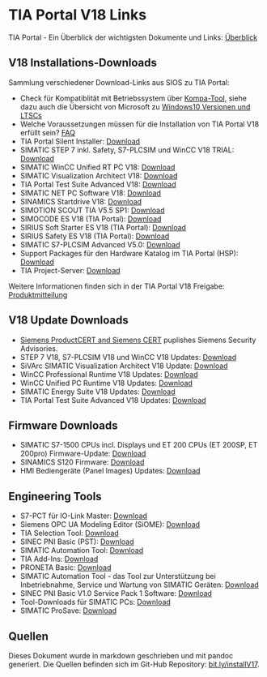 # TIA Portal V18 Links
TIA Portal - Ein Überblick der wichtigsten Dokumente und Links: [Überblick](https://support.industry.siemens.com/cs/ww/de/view/65601780)

## V18 Installations-Downloads
Sammlung verschiedener Download-Links aus SIOS zu TIA Portal:
- Check für Kompatiblität mit Betriebssystem über [Kompa-Tool](https://support.industry.siemens.com/compatool/#/main/start), siehe dazu auch die Übersicht von Microsoft zu [Windows10 Versionen und LTSCs](https://docs.microsoft.com/de-de/windows/whats-new/ltsc/)
- Welche Voraussetzungen müssen für die Installation von TIA Portal V18 erfüllt sein? [FAQ](https://support.industry.siemens.com/cs/ww/de/view/109815109)
- TIA Portal Silent Installer: [Download](https://support.industry.siemens.com/cs/ww/de/view/109477685)
- SIMATIC STEP 7 inkl. Safety, S7-PLCSIM und WinCC V18 TRIAL: [Download](
https://support.industry.siemens.com/cs/ww/de/view/109807109)
- SIMATIC WinCC Unified RT PC V18: [Download](https://support.industry.siemens.com/cs/de/de/view/109814516)
- SIMATIC Visualization Architect V18: [Download](
https://support.industry.siemens.com/cs/de/de/view/109807643)
- TIA Portal Test Suite Advanced V18: [Download](
https://support.industry.siemens.com/cs/de/de/view/109807113)
- SIMATIC NET PC Software V18: [Download](
https://support.industry.siemens.com/cs/de/de/view/109815655)
- SINAMICS Startdrive V18: [Download](
https://support.industry.siemens.com/cs/de/de/view/109807137)
- SIMOTION SCOUT TIA V5.5 SP1: [Download](https://support.industry.siemens.com/cs/de/de/view/109812772)
- SIMOCODE ES V18 (TIA Portal): [Download](https://support.industry.siemens.com/cs/de/de/view/109811683)
- SIRIUS Soft Starter ES V18 (TIA Portal): [Download](https://support.industry.siemens.com/cs/de/de/view/109811681)
- SIRIUS Safety ES V18 (TIA Portal): [Download](https://support.industry.siemens.com/cs/de/de/view/109811685)
- SIMATIC S7-PLCSIM Advanced V5.0: [Download](
https://support.industry.siemens.com/cs/de/de/view/109823215)
- Support Packages für den Hardware Katalog im TIA Portal (HSP): [Download](
https://support.industry.siemens.com/cs/de/de/view/72341852)
- TIA Project-Server: [Download](https://support.industry.siemens.com/cs/de/de/view/109810588)

Weitere Informationen finden sich in der TIA Portal V18 Freigabe: [Produktmitteilung](https://support.industry.siemens.com/cs/de/de/view/109807106)

## V18 Update Downloads
- [Siemens ProductCERT and Siemens CERT](https://www.siemens.com/global/en/products/services/cert.html) puplishes Siemens Security Advisories.
- STEP 7 V18, S7-PLCSIM V18 und WinCC V18 Updates: [Download](https://support.industry.siemens.com/cs/ww/de/view/109817218)
- SiVArc SIMATIC Visualization Architect V18 Update: [Download](https://support.industry.siemens.com/cs/ww/de/view/109807644)
- WinCC Professional Runtime V18 Updates: [Download](https://support.industry.siemens.com/cs/de/de/view/109807225)
- WinCC Unified PC Runtime V18 Updates: [Download](https://support.industry.siemens.com/cs/de/de/view/109807123)
- SIMATIC Energy Suite V18 Updates: [Download](https://support.industry.siemens.com/cs/de/de/view/109812460)
- TIA Portal Test Suite Advanced V18 Updates: [Download](https://support.industry.siemens.com/cs/ww/de/view/109820802)


## Firmware Downloads
- SIMATIC S7-1500 CPUs incl. Displays und ET 200 CPUs (ET 200SP, ET 200pro) Firmware-Update: [Download](
https://support.industry.siemens.com/cs/de/de/view/109478459)
- SINAMICS S120 Firmware: [Download](https://support.industry.siemens.com/cs/ww/de/view/109780844)
- HMI Bediengeräte (Panel Images) Updates: [Download](https://support.industry.siemens.com/cs/ww/de/view/109746530)

## Engineering Tools
- S7-PCT für IO-Link Master: [Download](https://support.industry.siemens.com/cs/de/de/view/32469496)
- Siemens OPC UA Modeling Editor (SiOME): [Download](https://support.industry.siemens.com/cs/de/de/view/109755133)
- TIA Selection Tool: [Download](https://support.industry.siemens.com/cs/de/de/view/109767888)
- SINEC PNI Basic (PST): [Download](https://support.industry.siemens.com/cs/de/de/view/109804190)
- SIMATIC Automation Tool: [Download](https://support.industry.siemens.com/cs/de/de/view/98161300)
- TIA Add-Ins: [Download](https://support.industry.siemens.com/cs/de/de/view/109773999)
- PRONETA Basic: [Download](https://support.industry.siemens.com/cs/de/de/view/67460624)
- SIMATIC Automation Tool - das Tool zur Unterstützung bei Inbetriebnahme, Service und Wartung von SIMATIC Geräten:  [Download](https://support.industry.siemens.com/cs/ww/de/view/98161300)
- SINEC PNI Basic V1.0 Service Pack 1 Software: [Download](https://support.industry.siemens.com/cs/ww/de/view/109776941)
- Tool-Downloads für SIMATIC PCs: [Download](https://support.industry.siemens.com/cs/ww/de/view/109792891)
- SIMATIC ProSave: [Download](https://support.industry.siemens.com/cs/ww/de/view/10347815) 

## Quellen
Dieses Dokument wurde in markdown geschrieben und mit pandoc generiert. Die Quellen befinden sich im Git-Hub Repository: [bit.ly/installV17](https://bit.ly/installV17).
